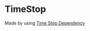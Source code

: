 # TimeStop
Made by using [Time Stop Dependency](https://github.com/ALEX2014-git/TimeStopDependency)

